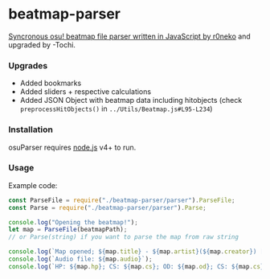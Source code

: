 # beatmap-parser
[Syncronous osu! beatmap file parser written in JavaScript by r0neko](https://github.com/r0neko/osuParser) and upgraded by -Tochi.

### Upgrades
- Added bookmarks
- Added sliders + respective calculations
- Added JSON Object with beatmap data including hitobjects (check `preprocessHitObjects()` in `../Utils/Beatmap.js#L95-L234`)

### Installation

osuParser requires [node.js](https://nodejs.org/) v4+ to run.

### Usage

Example code:

```js
const ParseFile = require("./beatmap-parser/parser").ParseFile;
const Parse = require("./beatmap-parser/parser").Parse;

console.log("Opening the beatmap!");
let map = ParseFile(beatmapPath);
// or Parse(string) if you want to parse the map from raw string

console.log(`Map opened; ${map.title} - ${map.artist}(${map.creator}) [${map.version}] - Designed for GameMode ${map.mode}`);
console.log(`Audio file: ${map.audio}`);
console.log(`HP: ${map.hp}; CS: ${map.cs}; OD: ${map.od}; CS: ${map.cs}`);
```
